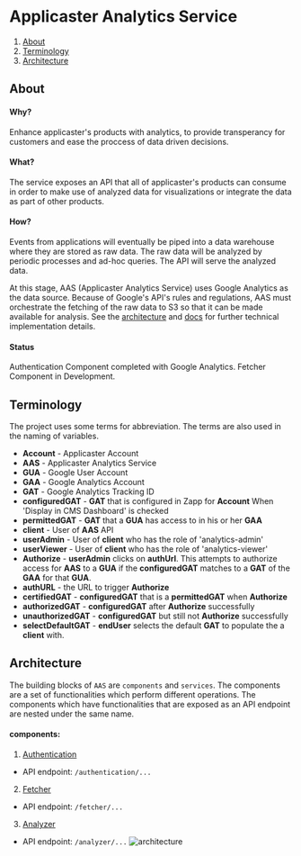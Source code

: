 # Applicaster Analytics Service

1. [About](#about)
2. [Terminology](#terminology)
3. [Architecture](#architecture)


## About
#### Why?
Enhance applicaster's products with analytics, to provide transperancy for
customers and ease the proccess of data driven decisions.
#### What?
The service exposes an API that all of applicaster's products can consume in
order to make use of analyzed data for visualizations or integrate the
data as part of other products.
#### How?
Events from applications will eventually be piped into a data warehouse where they are stored
as raw data. The raw data will be analyzed by periodic processes and
ad-hoc queries. The API will serve the analyzed data. 

At this stage, AAS (Applicaster Analytics Service) uses Google Analytics as the
data source. Because of Google's API's rules and regulations, AAS must
orchestrate the fetching of the raw data to S3 so that it can be made available
for analysis. See the [architecture](#architecture) and [docs][docs] for further 
technical implementation details.

#### Status

Authentication Component completed with Google Analytics. Fetcher Component in Development.

## Terminology
The project uses some terms for abbreviation. The terms are also used in the
naming of variables. 
* **Account** - Applicaster Account
* **AAS** - Applicaster Analytics Service
* **GUA** - Google User Account
* **GAA** - Google Analytics Account
* **GAT** - Google Analytics Tracking ID
* **configuredGAT** - **GAT** that is configured in Zapp for **Account** When 'Display in CMS Dashboard' is checked
* **permittedGAT** - **GAT** that a **GUA** has access to in his or her **GAA**
* **client** - User of **AAS** API 
* **userAdmin** - User of **client** who has the role of 'analytics-admin'
* **userViewer** - User of **client** who has the role of 'analytics-viewer'
* **Authorize** - **userAdmin** clicks on **authUrl**. This attempts to authorize access for **AAS** to a **GUA** if the **configuredGAT** matches to a **GAT** of the **GAA** for that **GUA**.
* **authURL** - the URL to trigger **Authorize**
* **certifiedGAT** - **configuredGAT** that is a **permittedGAT** when  **Authorize**
* **authorizedGAT** -  **configuredGAT** after  **Authorize** successfully
* **unauthorizedGAT** - **configuredGAT** but still not **Authorize** successfully
* **selectDefaultGAT** - **endUser** selects the default **GAT** to populate the a **client** with.
## Architecture
The building blocks of `AAS` are `components` and `services`. The components
are a set of functionalities which perform different operations. The components
which have functionalities that are exposed as an API endpoint are nested under
the same name.
#### components:
1. [Authentication][authentication docs]
  * API endpoint: `/authentication/...`
2. [Fetcher](#architecture)
  * API endpoint: `/fetcher/...`
3. [Analyzer](#architecture)
  * API endpoint: `/analyzer/...`
![architecture][architecture sketch]

[docs]: https://github.com/applicaster/applicaster-analytics-service/tree/master/docs
[authentication docs]: https://github.com/applicaster/applicaster-analytics-service/blob/master/docs/components/authentication.md
[architecture sketch]: https://github.com/applicaster/applicaster-analytics-service/blob/master/docs/assets/architecture.png?raw=true
[.env]: https://docs.google.com/document/d/11hfpkS12j3F-LmfmiCpP7T8ehcYbirNEY2zgGLNO_iE
[google developers console project]: https://developers.google.com/identity/sign-in/web/devconsole-project
[nodejs and npm]: https://docs.npmjs.com/getting-started/installing-node
[mongoDB]: https://docs.mongodb.org/manual/installation/